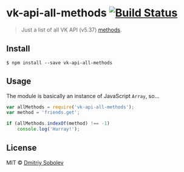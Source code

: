 # vk-api-all-methods [![Build Status](https://travis-ci.org/dsblv/vk-api-all-methods.svg?branch=master)](https://travis-ci.org/dsblv/vk-api-all-methods)

> Just a list of all VK API (v5.37) [methods](http://vk.com/dev/methods).


## Install

```
$ npm install --save vk-api-all-methods
```


## Usage

The module is basically an instance of JavaScript `Array`, so...

```js
var allMethods = require('vk-api-all-methods');
var method = 'friends.get';

if (allMethods.indexOf(method) !== -1)
	console.log('Hurray!');
```


## License

MIT © [Dmitriy Sobolev](http://vk.com/sobo13v)
